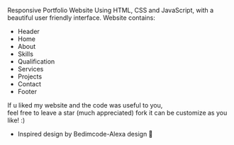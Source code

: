 Responsive Portfolio Website Using HTML, CSS and JavaScript, with a beautiful user friendly interface. 
Website contains: 
- Header 
- Home
- About
- Skills
- Qualification
- Services
- Projects
- Contact
- Footer 

If u liked my website and the code was useful to you, <br>
feel free to leave a star (much appreciated) fork it can be customize as you like! :)

- Inspired design by Bedimcode-Alexa design 🙌


